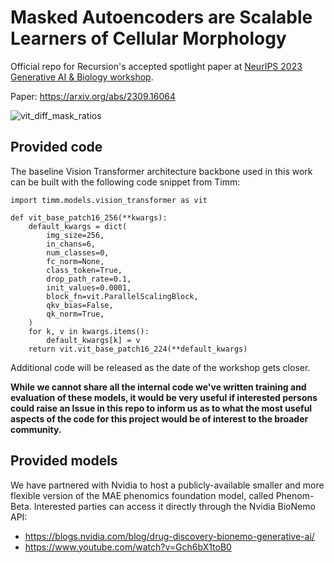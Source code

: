 # Masked Autoencoders are Scalable Learners of Cellular Morphology
Official repo for Recursion's accepted spotlight paper at [NeurIPS 2023 Generative AI &amp; Biology workshop](https://openreview.net/group?id=NeurIPS.cc/2023/Workshop/GenBio).

Paper: https://arxiv.org/abs/2309.16064

![vit_diff_mask_ratios](https://github.com/recursionpharma/maes_microscopy/assets/109550980/c15f46b1-cdb9-41a7-a4af-bdc9684a971d)


## Provided code
The baseline Vision Transformer architecture backbone used in this work can be built with the following code snippet from Timm:
```
import timm.models.vision_transformer as vit

def vit_base_patch16_256(**kwargs):
    default_kwargs = dict(
        img_size=256,
        in_chans=6,
        num_classes=0,
        fc_norm=None,
        class_token=True,
        drop_path_rate=0.1,
        init_values=0.0001,
        block_fn=vit.ParallelScalingBlock,
        qkv_bias=False,
        qk_norm=True,
    )
    for k, v in kwargs.items():
        default_kwargs[k] = v
    return vit.vit_base_patch16_224(**default_kwargs)
```

Additional code will be released as the date of the workshop gets closer.

**While we cannot share all the internal code we've written training and evaluation of these models, it would be very useful if interested persons could raise an Issue in this repo to inform us as to what the most useful aspects of the code for this project would be of interest to the broader community.**

## Provided models
We have partnered with Nvidia to host a publicly-available smaller and more flexible version of the MAE phenomics foundation model, called Phenom-Beta. Interested parties can access it directly through the Nvidia BioNemo API:
- https://blogs.nvidia.com/blog/drug-discovery-bionemo-generative-ai/
- https://www.youtube.com/watch?v=Gch6bX1toB0
